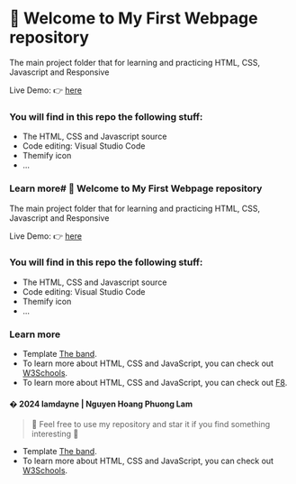 # :sparkling_heart: Welcome to My First Webpage repository

The main project folder that for learning and practicing HTML, CSS, Javascript and Responsive

Live Demo: :point_right: [here]([https://lamdayne.github.io/my-first-web/])

### You will find in this repo the following stuff:
* The HTML, CSS and Javascript source
* Code editing: Visual Studio Code
* Themify icon
* ...
### Learn more# :sparkling_heart: Welcome to My First Webpage repository

The main project folder that for learning and practicing HTML, CSS, Javascript and Responsive

Live Demo: :point_right: [here](https://lamdayne.github.io/my-first-web/)

### You will find in this repo the following stuff:
* The HTML, CSS and Javascript source
* Code editing: Visual Studio Code
* Themify icon
* ...
### Learn more
- Template [The band](https://www.w3schools.com/w3css/tryw3css_templates_band.htm).
- To learn more about HTML, CSS and JavaScript, you can check out [W3Schools](https://www.w3schools.com/).
- To learn more about HTML, CSS and JavaScript, you can check out [F8](https://fullstack.edu.vn/).

#### � 2024 lamdayne | Nguyen Hoang Phuong Lam
> :love_you_gesture: Feel free to use my repository and star it if you find something interesting :love_you_gesture:
- Template [The band](https://www.w3schools.com/w3css/tryw3css_templates_band.htm).
- To learn more about HTML, CSS and JavaScript, you can check out [W3Schools](https://www.w3schools.com/).
